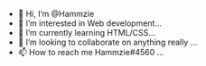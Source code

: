 - 👋 Hi, I’m @Hammzie
- 👀 I’m interested in Web development...
- 🌱 I’m currently learning HTML/CSS...
- 💞️ I’m looking to collaborate on anything really ...
- 📫 How to reach me Hammzie#4560 ...

